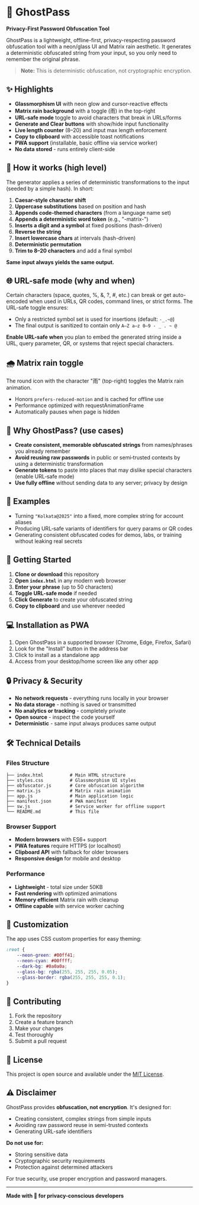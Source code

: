 # 🔐 GhostPass

**Privacy-First Password Obfuscation Tool**

GhostPass is a lightweight, offline-first, privacy-respecting password obfuscation tool with a neon/glass UI and Matrix rain aesthetic. It generates a deterministic obfuscated string from your input, so you only need to remember the original phrase.

> **Note:** This is deterministic obfuscation, not cryptographic encryption.

## ✨ Highlights

- **Glassmorphism UI** with neon glow and cursor-reactive effects
- **Matrix rain background** with a toggle (雨) in the top-right
- **URL-safe mode** toggle to avoid characters that break in URLs/forms
- **Generate and Clear buttons** with show/hide input functionality
- **Live length counter** (8–20) and input max length enforcement
- **Copy to clipboard** with accessible toast notifications
- **PWA support** (installable, basic offline via service worker)
- **No data stored** - runs entirely client-side

## 🔧 How it works (high level)

The generator applies a series of deterministic transformations to the input (seeded by a simple hash). In short:

1. **Caesar-style character shift**
2. **Uppercase substitutions** based on position and hash
3. **Appends code-themed characters** (from a language name set)
4. **Appends a deterministic word token** (e.g., "-matrix-")
5. **Inserts a digit and a symbol** at fixed positions (hash-driven)
6. **Reverse the string**
7. **Insert lowercase chars** at intervals (hash-driven)
8. **Deterministic permutation**
9. **Trim to 8–20 characters** and add a final symbol

**Same input always yields the same output.**

## 🌐 URL-safe mode (why and when)

Certain characters (space, quotes, %, &, ?, #, etc.) can break or get auto-encoded when used in URLs, QR codes, command lines, or strict forms. The URL-safe toggle ensures:

- Only a restricted symbol set is used for insertions (default: `-_.~@`)
- The final output is sanitized to contain only `A–Z a–z 0–9 - _ . ~ @`

**Enable URL-safe when** you plan to embed the generated string inside a URL, query parameter, QR, or systems that reject special characters.

## 🌧️ Matrix rain toggle

The round icon with the character "雨" (top-right) toggles the Matrix rain animation.

- Honors `prefers-reduced-motion` and is cached for offline use
- Performance optimized with requestAnimationFrame
- Automatically pauses when page is hidden

## 🎯 Why GhostPass? (use cases)

- **Create consistent, memorable obfuscated strings** from names/phrases you already remember
- **Avoid reusing raw passwords** in public or semi‑trusted contexts by using a deterministic transformation
- **Generate tokens** to paste into places that may dislike special characters (enable URL‑safe mode)
- **Use fully offline** without sending data to any server; privacy by design

## 📝 Examples

- Turning `"Kolkata@2025"` into a fixed, more complex string for account aliases
- Producing URL‑safe variants of identifiers for query params or QR codes
- Generating consistent obfuscated codes for demos, labs, or training without leaking real secrets

## 🚀 Getting Started

1. **Clone or download** this repository
2. **Open `index.html`** in any modern web browser
3. **Enter your phrase** (up to 50 characters)
4. **Toggle URL-safe mode** if needed
5. **Click Generate** to create your obfuscated string
6. **Copy to clipboard** and use wherever needed

## 💻 Installation as PWA

1. Open GhostPass in a supported browser (Chrome, Edge, Firefox, Safari)
2. Look for the "Install" button in the address bar
3. Click to install as a standalone app
4. Access from your desktop/home screen like any other app

## 🔒 Privacy & Security

- **No network requests** - everything runs locally in your browser
- **No data storage** - nothing is saved or transmitted
- **No analytics or tracking** - completely private
- **Open source** - inspect the code yourself
- **Deterministic** - same input always produces same output

## 🛠️ Technical Details

### Files Structure
```
├── index.html          # Main HTML structure
├── styles.css          # Glassmorphism UI styles
├── obfuscator.js       # Core obfuscation algorithm
├── matrix.js           # Matrix rain animation
├── app.js              # Main application logic
├── manifest.json       # PWA manifest
├── sw.js               # Service worker for offline support
└── README.md           # This file
```

### Browser Support
- **Modern browsers** with ES6+ support
- **PWA features** require HTTPS (or localhost)
- **Clipboard API** with fallback for older browsers
- **Responsive design** for mobile and desktop

### Performance
- **Lightweight** - total size under 50KB
- **Fast rendering** with optimized animations
- **Memory efficient** Matrix rain with cleanup
- **Offline capable** with service worker caching

## 🎨 Customization

The app uses CSS custom properties for easy theming:

```css
:root {
    --neon-green: #00ff41;
    --neon-cyan: #00ffff;
    --dark-bg: #0a0a0a;
    --glass-bg: rgba(255, 255, 255, 0.05);
    --glass-border: rgba(255, 255, 255, 0.1);
}
```

## 🤝 Contributing

1. Fork the repository
2. Create a feature branch
3. Make your changes
4. Test thoroughly
5. Submit a pull request

## 📄 License

This project is open source and available under the [MIT License](LICENSE).

## ⚠️ Disclaimer

GhostPass provides **obfuscation, not encryption**. It's designed for:
- Creating consistent, complex strings from simple inputs
- Avoiding raw password reuse in semi-trusted contexts
- Generating URL-safe identifiers

**Do not use for:**
- Storing sensitive data
- Cryptographic security requirements
- Protection against determined attackers

For true security, use proper encryption and password managers.

---

**Made with 👻 for privacy-conscious developers**